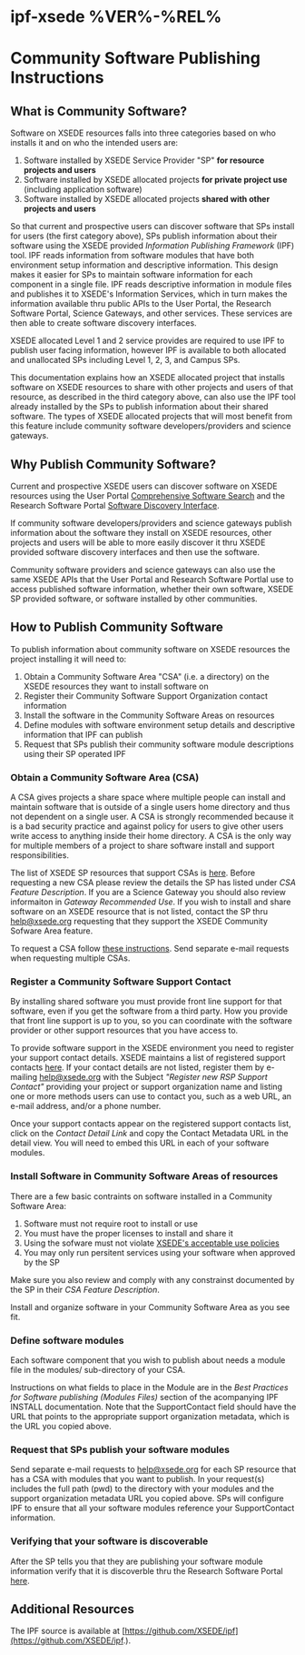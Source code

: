 # ipf-xsede %VER%-%REL%
# Community Software Publishing Instructions  
## What is Community Software?

Software on XSEDE resources falls into three categories based on who installs it and on who the intended
users are:
1. Software installed by XSEDE Service Provider "SP" **for resource projects and users**
2. Software installed by XSEDE allocated projects **for private project use** (including application software)
3. Software installed by XSEDE allocated projects **shared with other projects and users**

So that current and prospective users can discover software that SPs install for users (the first category above), SPs
publish information about their software using the XSEDE provided *Information Publishing Framework* (IPF) tool. IPF
reads information from software modules that have both environment setup information and descriptive information. This
design makes it easier for SPs to maintain software information for each component in a single file. IPF reads descriptive
information in module files and publishes it to XSEDE's Information Services, which in turn makes the information available
thru public APIs to the User Portal, the Research Software Portal, Science Gateways, and other services. These services
are then able to create software discovery interfaces.

XSEDE allocated Level 1 and 2 service provides are required to use IPF to publish user facing information, however IPF
is available to both allocated and unallocated SPs including Level 1, 2, 3, and Campus SPs.

This documentation explains how an XSEDE allocated project that installs software on XSEDE resources to share with other
projects and users of that resource, as described in the third category above, can also use the IPF tool already installed
by the SPs to publish information about their shared software. The types of XSEDE allocated projects that will most benefit
from this feature include community software developers/providers and science gateways.

## Why Publish Community Software?

Current and prospective XSEDE users can discover software on XSEDE resources using the
User Portal [Comprehensive Software Search](https://portal.xsede.org/software#/) and the
Research Software Portal [Software Discovery Interface](https://software.xsede.org/search-resources).

If community software developers/providers and science gateways publish information about the software they install
on XSEDE resources, other projects and users will be able to more easily discover it thru XSEDE provided software
discovery interfaces and then use the software.

Community software providers and science gateways can also use the same XSEDE APIs that the User Portal and
Research Software Portlal use to access published software information, whether their own software, XSEDE SP provided
software, or software installed by other communities.

## How to Publish Community Software

To publish information about community software on XSEDE resources the project installing it will need to:
 1. Obtain a Community Software Area "CSA" (i.e. a directory) on the XSEDE resources they want to install software on
 2. Register their Community Software Support Organization contact information
 3. Install the software in the Community Software Areas on resources
 4. Define modules with software environment setup details and descriptive information that IPF can publish
 5. Request that SPs publish their community software module descriptions using their SP operated IPF

### Obtain a Community Software Area (CSA)

A CSA gives projects a share space where multiple people can install and maintain software that is outside of a single
users home directory and thus not dependent on a single user. A CSA is strongly recommended because it is a bad security
practice and against policy for users to give other users write access to anything inside their home directory. A CSA is
the only way for multiple members of a project to share software install and support responsibilities.

The list of XSEDE SP resources that support CSAs is [here](https://info.xsede.org/wh1/warehouse-views/v1/resources-csa/).
Before requesting a new CSA please review the details the SP has listed under *CSA Feature Description*. If you are a
Science Gateway you should also review informaiton in *Gateway Recommended Use*. If you wish to install and share software
on an XSEDE resource that is not listed, contact the SP thru help@xsede.org requesting that they support the
XSEDE Community Sofware Area feature.

To request a CSA follow [these instructions](https://www.xsede.org/ecosystem/software). Send separate e-mail requests when
requesting multiple CSAs.

### Register a Community Software Support Contact

By installing shared software you must provide front line support for that software, even if you get the software from a third
party. How you provide that front line support is up to you, so you can coordinate with the software provider or other support
resources that you have access to.

To provide software support in the XSEDE environment you need to register your support contact details. XSEDE maintains
a list of registered support contacts [here](https://info.xsede.org/wh1/xcsr-db/v1/supportcontacts/). If your contact details 
are not listed, register them by e-mailing help@xsede.org with the Subject *"Register new RSP Support Contact"* providing
your project or support organization name and listing one or more methods users can use to contact you, such as a web URL,
an e-mail address, and/or a phone number.

Once your support contacts appear on the registered support contacts list, click on the *Contact Detail Link* and copy the
Contact Metadata URL in the detail view. You will need to embed this URL in each of your software modules.

### Install Software in Community Software Areas of resources

There are a few basic contraints on software installed in a Community Software Area:
 1. Software must not require root to install or use
 2. You must have the proper licenses to install and share it
 3. Using the sofware must not violate [XSEDE's acceptable use policies](https://www.xsede.org/ecosystem/operations/usagepolicy)
 4. You may only run persitent services using your software when approved by the SP
 
Make sure you also review and comply with any constrainst documented by the SP in their *CSA Feature Description*.

Install and organize software in your Community Software Area as you see fit.

### Define software modules

Each software component that you wish to publish about needs a module file in the modules/ sub-directory of your CSA.

Instructions on what fields to place in the Module are in the *Best Practices for Software publishing  (Modules Files)* 
section of the acompanying IPF INSTALL documentation. Note that the SupportContact field should have the URL that points
to the appropriate support organization metadata, which is the URL you copied above.

### Request that SPs publish your software modules

Send separate e-mail requests to help@xsede.org for each SP resource that has a CSA with modules that you want to publish.
In your request(s) includes the full path (pwd) to the directory with your modules and the support organization metadata URL
you copied above. SPs will configure IPF to ensure that all your software modules reference your SupportContact information.

### Verifying that your software is discoverable

After the SP tells you that they are publishing your software module information verify that it is discoverble thru the 
Research Software Portal [here](https://software.xsede.org/search-resources).

## Additional Resources
The IPF source is available at [https://github.com/XSEDE/ipf](https://github.com/XSEDE/ipf.).
